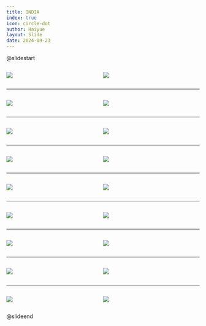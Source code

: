 ```yaml
---
title: INDIA
index: true
icon: circle-dot
author: Haiyue
layout: Slide
date: 2024-09-23
---
```

 
@slidestart

<div style="display:flex">
<div style="flex:1">

![](/reading/english/Level-Y/INDIA/001.webp)
</div>
<div style="flex:1">

![](/reading/english/Level-Y/INDIA/002.webp)
</div>
</div>

---

<div style="display:flex">
<div style="flex:1">

![](/reading/english/Level-Y/INDIA/003.webp)
</div>
<div style="flex:1">

![](/reading/english/Level-Y/INDIA/004.webp)
</div>
</div>

---

<div style="display:flex">
<div style="flex:1">

![](/reading/english/Level-Y/INDIA/005.webp)
</div>
<div style="flex:1">

![](/reading/english/Level-Y/INDIA/006.webp)
</div>
</div>

---

<div style="display:flex">
<div style="flex:1">

![](/reading/english/Level-Y/INDIA/007.webp)
</div>
<div style="flex:1">

![](/reading/english/Level-Y/INDIA/008.webp)
</div>
</div>

---

<div style="display:flex">
<div style="flex:1">

![](/reading/english/Level-Y/INDIA/009.webp)
</div>
<div style="flex:1">

![](/reading/english/Level-Y/INDIA/010.webp)
</div>
</div>

---

<div style="display:flex">
<div style="flex:1">

![](/reading/english/Level-Y/INDIA/011.webp)
</div>
<div style="flex:1">

![](/reading/english/Level-Y/INDIA/012.webp)
</div>
</div>

---

<div style="display:flex">
<div style="flex:1">

![](/reading/english/Level-Y/INDIA/013.webp)
</div>
<div style="flex:1">

![](/reading/english/Level-Y/INDIA/014.webp)
</div>
</div>

---

<div style="display:flex">
<div style="flex:1">

![](/reading/english/Level-Y/INDIA/015.webp)
</div>
<div style="flex:1">

![](/reading/english/Level-Y/INDIA/016.webp)
</div>
</div>

---

<div style="display:flex">
<div style="flex:1">

![](/reading/english/Level-Y/INDIA/017.webp)
</div>
<div style="flex:1">

![](/reading/english/Level-Y/INDIA/018.webp)
</div>
</div>

@slideend